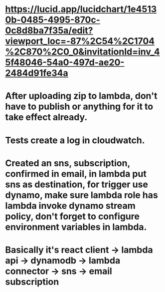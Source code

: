 # https://lucid.app/lucidchart/1e45130b-0485-4995-870c-0c8d8ba7f35a/edit?viewport_loc=-87%2C54%2C1704%2C870%2C0_0&invitationId=inv_45f48046-54a0-497d-ae20-2484d91fe34a

# After uploading zip to lambda, don't have to publish or anything for it to take effect already.

# Tests create a log in cloudwatch.

# Created an sns, subscription, confirmed in email, in lambda put sns as destination, for trigger use dynamo, make sure lambda role has lambda invoke dynamo stream policy, don't forget to configure environment variables in lambda.

# Basically it's react client -> lambda api -> dynamodb -> lambda connector -> sns -> email subscription